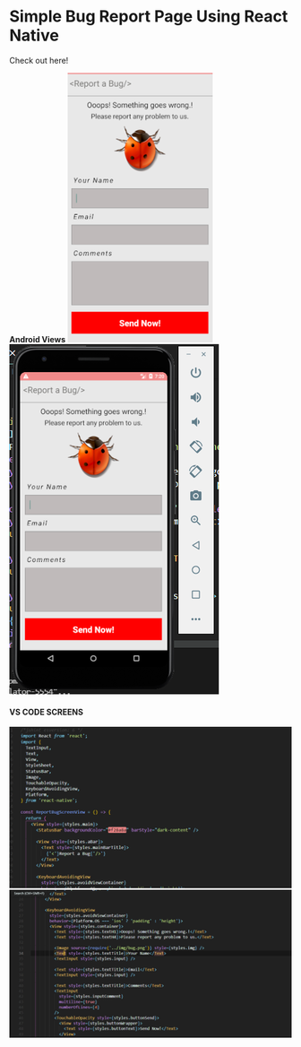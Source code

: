 # Simple Bug Report Page Using React Native

Check out here!

**Android Views**
![Screen 1](page1.png)
![Screen 2](phone_android_view.png)

#### VS CODE SCREENS
![Screen 1](vsscreen.png)
![Screen 2](vsscreen2.png)